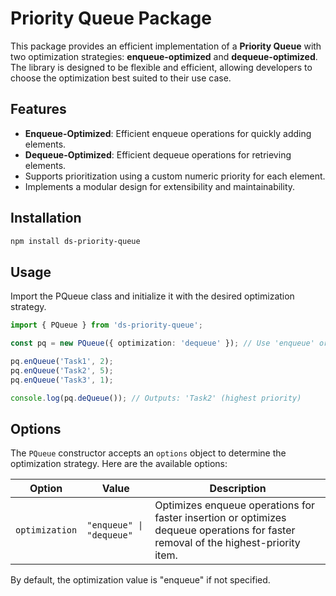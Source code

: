 # Priority Queue Package

This package provides an efficient implementation of a **Priority Queue** with two optimization strategies: **enqueue-optimized** and **dequeue-optimized**. The library is designed to be flexible and efficient, allowing developers to choose the optimization best suited to their use case.

## Features

- **Enqueue-Optimized**: Efficient enqueue operations for quickly adding elements.
- **Dequeue-Optimized**: Efficient dequeue operations for retrieving elements.
- Supports prioritization using a custom numeric priority for each element.
- Implements a modular design for extensibility and maintainability.

## Installation

```bash
npm install ds-priority-queue
```

## Usage
Import the PQueue class and initialize it with the desired optimization strategy.

```ts
import { PQueue } from 'ds-priority-queue';

const pq = new PQueue({ optimization: 'dequeue' }); // Use 'enqueue' or 'dequeue' based on your needs.

pq.enQueue('Task1', 2);
pq.enQueue('Task2', 5);
pq.enQueue('Task3', 1);

console.log(pq.deQueue()); // Outputs: 'Task2' (highest priority)
```

## Options

The `PQueue` constructor accepts an `options` object to determine the optimization strategy. Here are the available options:

| Option         | Value                       | Description                                                                 |
|----------------|-----------------------------|-----------------------------------------------------------------------------|
| `optimization` | `"enqueue" \| "dequeue"` | Optimizes enqueue operations for faster insertion or optimizes dequeue operations for faster removal of the highest-priority item.|

By default, the optimization value is "enqueue" if not specified.

